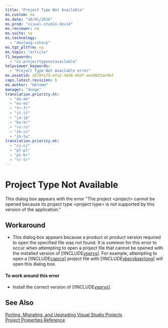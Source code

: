 ```yaml
---
title: "Project Type Not Available"
ms.custom: na
ms.date: "10/01/2016"
ms.prod: "visual-studio-dev14"
ms.reviewer: na
ms.suite: na
ms.technology: 
  - "devlang-csharp"
ms.tgt_pltfrm: na
ms.topic: "article"
f1_keywords: 
  - "vs.projecttypenotavailable"
helpviewer_keywords: 
  - "Project Type Not Available error"
ms.assetid: a579fe75-efa2-4dd0-b5d7-ae106d3aedbd
caps.latest.revision: 6
ms.author: "mblome"
manager: "douge"
translation.priority.ht: 
  - "de-de"
  - "es-es"
  - "fr-fr"
  - "it-it"
  - "ja-jp"
  - "ko-kr"
  - "ru-ru"
  - "zh-cn"
  - "zh-tw"
translation.priority.mt: 
  - "cs-cz"
  - "pl-pl"
  - "pt-br"
  - "tr-tr"
---
```

# Project Type Not Available
This dialog box appears with the error "The project \<project> cannot be opened because its project type \<project type> is not supported by this version of the application."  
  
## Workaround  
  
-   This dialog box appears because a product or product version required to open the specified file was not found. It is common for this error to occur when attempting to open a project file that cannot be opened with the installed version of [!INCLUDE[vsprvs](../dv_TeamTestALM/includes/vsprvs_md.md)]. For example, attempting to open a [!INCLUDE[csprcs](../VS_debugger/includes/csprcs_md.md)] project file with [!INCLUDE[vbprvbxprlong](../Token/vbprvbxprlong_md.md)] will open this dialog box.  
  
#### To work around this error  
  
-   Install the correct version of [!INCLUDE[vsprvs](../dv_TeamTestALM/includes/vsprvs_md.md)].  
  
## See Also  
 [Porting, Migrating, and Upgrading Visual Studio Projects](../VS_Porting/porting--migrating--and-upgrading-visual-studio-projects.md)   
 [Project Properties Reference](../VS_IDE/project-properties-reference.md)